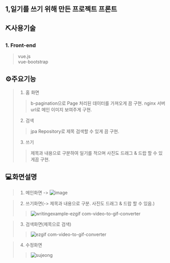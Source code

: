 ## 1,일기를 쓰기 위해 만든 프로젝트 프론트

## ⛏사용기술
### 1. Front-end

> vue.js  
> vue-bootstrap

## ⚙주요기능

> 1. 홈 화면
>> b-pagination으로 Page 처리된 데이터를 가져오게 끔 구현.
>> nginx 서버 url로 메인 이미지 보여주게 구현.
> 2. 검색
>> jpa Repository로 제목 검색할 수 있게 끔 구현.
>>
> 3. 쓰기
>> 제목과 내용으로 구분하여 일기를 적으며 사진도 드래그 & 드랍 할 수 있게끔 구현.



## 💻화면설명  

> 1. 메인화면
-> ![image](https://github.com/Jungsooooooo/Daily_Writing_Front/assets/94541011/063dcdb1-3837-4dc5-bbfc-d8c4f245bf07)

> 2. 쓰기화면(-> 제목과 내용으로 구분. 사진도 드래그 & 드랍 할 수 있음.)
>> ![writingexample-ezgif com-video-to-gif-converter](https://github.com/Jungsooooooo/Daily_Writing_Front/assets/94541011/00243c35-c766-495d-81fb-5bd8f049cc97)

> 3. 검색화면(제목으로 검색)
>> ![ezgif com-video-to-gif-converter](https://github.com/Jungsooooooo/Daily_Writing_Front/assets/94541011/a542d0ad-3c46-40f4-8b68-f5f9b12391a7)

> 4. 수정화면
>> ![sujeong](https://github.com/Jungsooooooo/Daily_Writing_Front/assets/94541011/679e905e-eff5-46f3-a7fe-322c9eecacbc)





